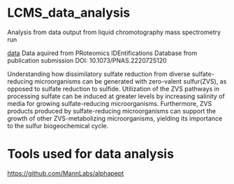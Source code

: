 # LCMS_data_analysis
Analysis from data output from liquid chromotography mass spectrometry run

[data](https://www.ebi.ac.uk/pride/archive/projects/PXD040825)
Data aquired from PRoteomics IDEntifications Database from publication submission DOI: 10.1073/PNAS.2220725120

Understanding how dissimilatory sulfate reduction from diverse sulfate-reducing microorganisms can be generated with zero-valent sulfur(ZVS), as opposed to sulfate reduction to sulfide. Utilization of the ZVS pathways in processing sulfate can be induced at greater levels by increasing salinity of media for growing sulfate-reducing microorganisms. Furthermore, ZVS products produced by sulfate-reducing microorganisms can support the growth of other ZVS-metabolizing microorganisms, yielding its importance to the sulfur biogeochemical cycle. 

# Tools used for data analysis
https://github.com/MannLabs/alphapept
